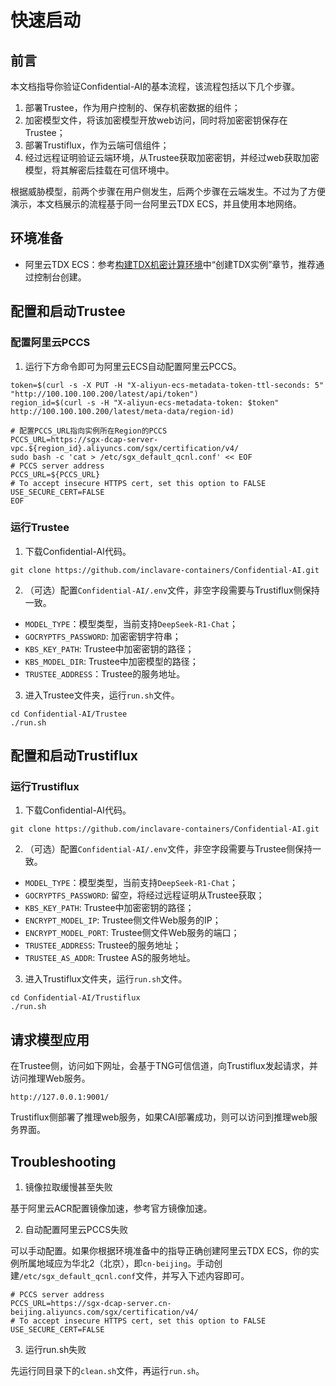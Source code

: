 # 快速启动

## 前言

本文档指导你验证Confidential-AI的基本流程，该流程包括以下几个步骤。

1. 部署Trustee，作为用户控制的、保存机密数据的组件；
2. 加密模型文件，将该加密模型开放web访问，同时将加密密钥保存在Trustee；
3. 部署Trustiflux，作为云端可信组件；
4. 经过远程证明验证云端环境，从Trustee获取加密密钥，并经过web获取加密模型，将其解密后挂载在可信环境中。

根据威胁模型，前两个步骤在用户侧发生，后两个步骤在云端发生。不过为了方便演示，本文档展示的流程基于同一台阿里云TDX ECS，并且使用本地网络。

## 环境准备

- 阿里云TDX ECS：参考[构建TDX机密计算环境](https://help.aliyun.com/zh/ecs/user-guide/build-a-tdx-confidential-computing-environment)中“创建TDX实例”章节，推荐通过控制台创建。

## 配置和启动Trustee

### 配置阿里云PCCS

1. 运行下方命令即可为阿里云ECS自动配置阿里云PCCS。

```shell
token=$(curl -s -X PUT -H "X-aliyun-ecs-metadata-token-ttl-seconds: 5" "http://100.100.100.200/latest/api/token")
region_id=$(curl -s -H "X-aliyun-ecs-metadata-token: $token" http://100.100.100.200/latest/meta-data/region-id)

# 配置PCCS_URL指向实例所在Region的PCCS
PCCS_URL=https://sgx-dcap-server-vpc.${region_id}.aliyuncs.com/sgx/certification/v4/
sudo bash -c 'cat > /etc/sgx_default_qcnl.conf' << EOF
# PCCS server address
PCCS_URL=${PCCS_URL}
# To accept insecure HTTPS cert, set this option to FALSE
USE_SECURE_CERT=FALSE
EOF
```

### 运行Trustee

1. 下载Confidential-AI代码。

```shell
git clone https://github.com/inclavare-containers/Confidential-AI.git
```

2. （可选）配置`Confidential-AI/.env`文件，非空字段需要与Trustiflux侧保持一致。

- `MODEL_TYPE`：模型类型，当前支持`DeepSeek-R1-Chat`；
- `GOCRYPTFS_PASSWORD`: 加密密钥字符串；
- `KBS_KEY_PATH`: Trustee中加密密钥的路径；
- `KBS_MODEL_DIR`: Trustee中加密模型的路径；
- `TRUSTEE_ADDRESS`：Trustee的服务地址。

3. 进入Trustee文件夹，运行`run.sh`文件。

```shell
cd Confidential-AI/Trustee
./run.sh
```

## 配置和启动Trustiflux

### 运行Trustiflux

1. 下载Confidential-AI代码。

```shell
git clone https://github.com/inclavare-containers/Confidential-AI.git
```

2. （可选）配置`Confidential-AI/.env`文件，非空字段需要与Trustee侧保持一致。

- `MODEL_TYPE`：模型类型，当前支持`DeepSeek-R1-Chat`；
- `GOCRYPTFS_PASSWORD`: 留空，将经过远程证明从Trustee获取；
- `KBS_KEY_PATH`: Trustee中加密密钥的路径；
- `ENCRYPT_MODEL_IP`: Trustee侧文件Web服务的IP；
- `ENCRYPT_MODEL_PORT`: Trustee侧文件Web服务的端口；
- `TRUSTEE_ADDRESS`: Trustee的服务地址；
- `TRUSTEE_AS_ADDR`: Trustee AS的服务地址。

3. 进入Trustiflux文件夹，运行`run.sh`文件。

```shell
cd Confidential-AI/Trustiflux
./run.sh
```

## 请求模型应用

在Trustee侧，访问如下网址，会基于TNG可信信道，向Trustiflux发起请求，并访问推理Web服务。

```url
http://127.0.0.1:9001/
```

Trustiflux侧部署了推理web服务，如果CAI部署成功，则可以访问到推理web服务界面。

## Troubleshooting

1. 镜像拉取缓慢甚至失败

基于阿里云ACR配置镜像加速，参考官方镜像加速。

2. 自动配置阿里云PCCS失败

可以手动配置。如果你根据环境准备中的指导正确创建阿里云TDX ECS，你的实例所属地域应为华北2（北京），即`cn-beijing`。手动创建`/etc/sgx_default_qcnl.conf`文件，并写入下述内容即可。

```shell
# PCCS server address
PCCS_URL=https://sgx-dcap-server.cn-beijing.aliyuncs.com/sgx/certification/v4/
# To accept insecure HTTPS cert, set this option to FALSE
USE_SECURE_CERT=FALSE
```

3. 运行run.sh失败

先运行同目录下的`clean.sh`文件，再运行`run.sh`。
